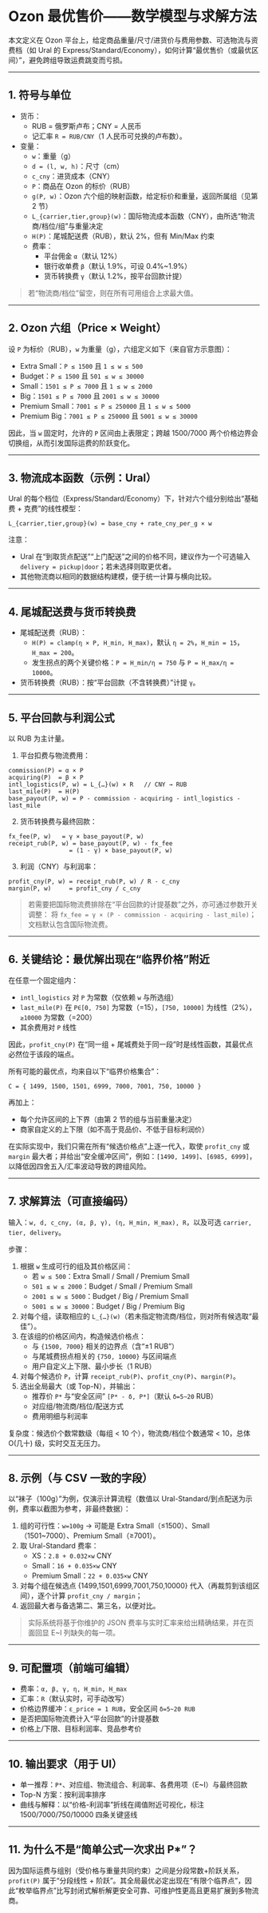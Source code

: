 # Ozon 最优售价——数学模型与求解方法

本文定义在 Ozon 平台上，给定商品重量/尺寸/进货价与费用参数、可选物流与资费档（如 Ural 的 Express/Standard/Economy），如何计算“最优售价（或最优区间）”，避免跨组导致运费跳变而亏损。

---

## 1. 符号与单位
- 货币：
  - RUB = 俄罗斯卢布；CNY = 人民币
  - 记汇率 `R = RUB/CNY`（1 人民币可兑换的卢布数）。
- 变量：
  - `w`：重量（g）
  - `d = (l, w, h)`：尺寸（cm）
  - `c_cny`：进货成本（CNY）
  - `P`：商品在 Ozon 的标价（RUB）
  - `g(P, w)`：Ozon 六个组的映射函数，给定标价和重量，返回所属组（见第 2 节）
  - `L_{carrier,tier,group}(w)`：国际物流成本函数（CNY），由所选“物流商/档位/组”与重量决定
  - `H(P)`：尾城配送费（RUB），默认 2%，但有 Min/Max 约束
  - 费率：
    - 平台佣金 `α`（默认 12%）
    - 银行收单费 `β`（默认 1.9%，可设 0.4%~1.9%）
    - 货币转换费 `γ`（默认 1.2%，按平台回款计提）

> 若“物流商/档位”留空，则在所有可用组合上求最大值。

---

## 2. Ozon 六组（Price × Weight）
设 `P` 为标价（RUB），`w` 为重量（g），六组定义如下（来自官方示意图）：

- Extra Small：`P ≤ 1500` 且 `1 ≤ w ≤ 500`
- Budget：`P ≤ 1500` 且 `501 ≤ w ≤ 30000`
- Small：`1501 ≤ P ≤ 7000` 且 `1 ≤ w ≤ 2000`
- Big：`1501 ≤ P ≤ 7000` 且 `2001 ≤ w ≤ 30000`
- Premium Small：`7001 ≤ P ≤ 250000` 且 `1 ≤ w ≤ 5000`
- Premium Big：`7001 ≤ P ≤ 250000` 且 `5001 ≤ w ≤ 30000`

因此，当 `w` 固定时，允许的 `P` 区间由上表限定；跨越 1500/7000 两个价格边界会切换组，从而引发国际运费的阶跃变化。

---

## 3. 物流成本函数（示例：Ural）
Ural 的每个档位（Express/Standard/Economy）下，针对六个组分别给出“基础费 + 克费”的线性模型：

```
L_{carrier,tier,group}(w) = base_cny + rate_cny_per_g × w
```

注意：
- Ural 在“到取货点配送”“上门配送”之间的价格不同，建议作为一个可选输入 `delivery = pickup|door`；若未选择则取更优者。
- 其他物流商以相同的数据结构建模，便于统一计算与横向比较。

---

## 4. 尾城配送费与货币转换费
- 尾城配送费（RUB）：
  - `H(P) = clamp(η × P, H_min, H_max)`，默认 `η = 2%`，`H_min = 15`，`H_max = 200`。
  - 发生拐点的两个关键价格：`P = H_min/η = 750` 与 `P = H_max/η = 10000`。
- 货币转换费（RUB）：按“平台回款（不含转换费）”计提 `γ`。

---

## 5. 平台回款与利润公式
以 RUB 为主计量。

1) 平台扣费与物流费用：
```
commission(P) = α × P
acquiring(P)  = β × P
intl_logistics(P, w) = L_{…}(w) × R   // CNY → RUB
last_mile(P)  = H(P)
base_payout(P, w) = P - commission - acquiring - intl_logistics - last_mile
```

2) 货币转换费与最终回款：
```
fx_fee(P, w)   = γ × base_payout(P, w)
receipt_rub(P, w) = base_payout(P, w) - fx_fee
                 = (1 - γ) × base_payout(P, w)
```

3) 利润（CNY）与利润率：
```
profit_cny(P, w) = receipt_rub(P, w) / R - c_cny
margin(P, w)     = profit_cny / c_cny
```

> 若需要把国际物流费排除在“平台回款的计提基数”之外，亦可通过参数开关调整：
> 将 `fx_fee = γ × (P - commission - acquiring - last_mile)`；文档默认包含国际物流费。

---

## 6. 关键结论：最优解出现在“临界价格”附近
在任意一个固定组内：
- `intl_logistics` 对 `P` 为常数（仅依赖 `w` 与所选组）
- `last_mile(P)` 在 `P∈[0, 750]` 为常数（=15），`[750, 10000]` 为线性（2%），`≥10000` 为常数（=200）
- 其余费用对 `P` 线性

因此，`profit_cny(P)` 在“同一组 + 尾城费处于同一段”时是线性函数，其最优点必然位于该段的端点。

所有可能的最优点，均来自以下“临界价格集合”：
```
C = { 1499, 1500, 1501, 6999, 7000, 7001, 750, 10000 }
```
再加上：
- 每个允许区间的上下界（由第 2 节的组与当前重量决定）
- 商家自定义的上下限（如不高于竞品价、不低于目标利润价）

在实际实现中，我们只需在所有“候选价格点”上逐一代入，取使 `profit_cny` 或 `margin` 最大者；并给出“安全缓冲区间”，例如：`[1490, 1499]`、`[6985, 6999]`，以降低因四舍五入/汇率波动导致的跨组风险。

---

## 7. 求解算法（可直接编码）
输入：`w, d, c_cny, (α, β, γ), (η, H_min, H_max), R`，以及可选 `carrier, tier, delivery`。

步骤：
1. 根据 `w` 生成可行的组及其价格区间：
   - 若 `w ≤ 500`：Extra Small / Small / Premium Small
   - `501 ≤ w ≤ 2000`：Budget / Small / Premium Small
   - `2001 ≤ w ≤ 5000`：Budget / Big / Premium Small
   - `5001 ≤ w ≤ 30000`：Budget / Big / Premium Big
2. 对每个组，读取相应的 `L_{…}(w)`（若未指定物流商/档位，则对所有候选取“最佳”）。
3. 在该组的价格区间内，构造候选价格点：
   - 与 `{1500, 7000}` 相关的边界点（含“±1 RUB”）
   - 与尾城费拐点相关的 `{750, 10000}` 与区间端点
   - 用户自定义上下限、最小步长（1 RUB）
4. 对每个候选价 `P`，计算 `receipt_rub(P)`、`profit_cny(P)`、`margin(P)`。
5. 选出全局最大（或 Top-N），并输出：
   - 推荐价 `P*` 与“安全区间” `[P* - δ, P*]`（默认 `δ=5~20` RUB）
   - 对应组/物流商/档位/配送方式
   - 费用明细与利润率

复杂度：候选价个数常数级（每组 < 10 个），物流商/档位个数通常 < 10，总体 O(几十) 级，实时交互无压力。

---

## 8. 示例（与 CSV 一致的字段）
以“袜子（100g）”为例，仅演示计算流程（数值以 Ural-Standard/到点配送为示例，费率以截图为参考，非最终数据）：

1) 组的可行性：`w=100g` → 可能是 Extra Small（≤1500）、Small（1501~7000）、Premium Small（≥7001）。
2) 取 Ural-Standard 费率：
   - XS：`2.8 + 0.032×w` CNY
   - Small：`16 + 0.035×w` CNY
   - Premium Small：`22 + 0.035×w` CNY
3) 对每个组在候选点 {1499,1501,6999,7001,750,10000} 代入（再裁剪到该组区间），逐个计算 `profit_cny / margin`；
4) 返回最大者与备选第二、第三名，以便对比。

> 实际系统将基于你维护的 JSON 费率与实时汇率来给出精确结果，并在页面回显 E~I 列缺失的每一项。

---

## 9. 可配置项（前端可编辑）
- 费率：`α, β, γ, η, H_min, H_max`
- 汇率：`R`（默认实时，可手动改写）
- 价格边界缓冲：`ε_price = 1 RUB`，安全区间 `δ=5~20 RUB`
- 是否把国际物流费计入“平台回款”的计提基数
- 价格上/下限、目标利润率、竞品参考价

---

## 10. 输出要求（用于 UI）
- 单一推荐：`P*`、对应组、物流组合、利润率、各费用项（E~I）与最终回款
- Top-N 方案：按利润率排序
- 曲线与解释：以“价格-利润率”折线在阈值附近可视化，标注 1500/7000/750/10000 四条关键竖线

---

## 11. 为什么不是“简单公式一次求出 P*”？
因为国际运费与组别（受价格与重量共同约束）之间是分段常数+阶跃关系，`profit(P)` 属于“分段线性 + 阶跃”。其全局最优必定出现在“有限个临界点”，因此“枚举临界点”比写封闭式解析解更安全可靠、可维护性更高且更易扩展到多物流商。
